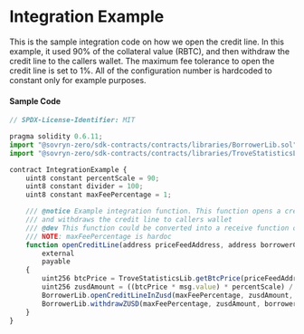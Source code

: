 # Integration Example
This is the sample integration code on how we open the credit line.
In this example, it used 90% of the collateral value (RBTC), and then withdraw the credit line to the callers wallet.
The maximum fee tolerance to open the credit line is set to 1%.
All of the configuration number is hardcoded to constant only for example purposes.

#### Sample Code

```javascript
// SPDX-License-Identifier: MIT

pragma solidity 0.6.11;
import "@sovryn-zero/sdk-contracts/contracts/libraries/BorrowerLib.sol";
import "@sovryn-zero/sdk-contracts/contracts/libraries/TroveStatisticsLib.sol";

contract IntegrationExample {
    uint8 constant percentScale = 90;
    uint8 constant divider = 100;
    uint8 constant maxFeePercentage = 1;

    /// @notice Example integration function. This function opens a credit line with amount equal to 90% of the collateral value
    /// and withdraws the credit line to callers wallet
    /// @dev This function could be converted into a receive function once the SC SDK handles addresses of dependencies by itself
    /// NOTE: maxFeePercentage is hardoc
    function openCreditLine(address priceFeedAddress, address borrowerContractAddress)
        external
        payable
    {
        uint256 btcPrice = TroveStatisticsLib.getBtcPrice(priceFeedAddress);
        uint256 zusdAmount = ((btcPrice * msg.value) * percentScale) / divider;
        BorrowerLib.openCreditLineInZusd(maxFeePercentage, zusdAmount, borrowerContractAddress);
        BorrowerLib.withdrawZUSD(maxFeePercentage, zusdAmount, borrowerContractAddress);
    }
}
```